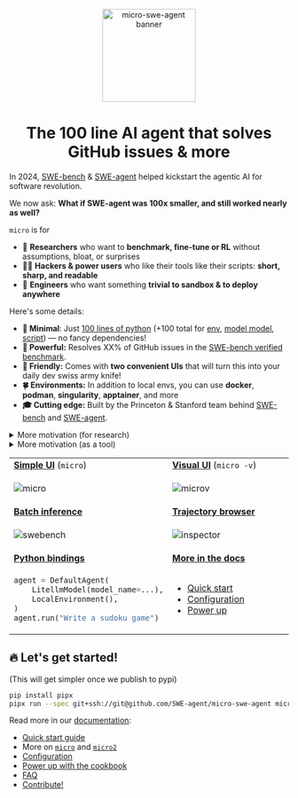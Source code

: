 <div align="center">

<a href="https://mellow-pegasus-562d44.netlify.app/"><img src="docs/assets/micro-swe-agent-banner.svg" alt="micro-swe-agent banner" style="height: 12em"/></a>
<h1>The 100 line AI agent that solves GitHub issues & more</h1>
</div>

In 2024, [SWE-bench](https://swe-bench.com) & [SWE-agent](https://swe-agent.com) helped kickstart the agentic AI for software revolution.

We now ask: **What if SWE-agent was 100x smaller, and still worked nearly as well?**

`micro` is for

- 🧪 **Researchers** who want to **benchmark, fine-tune or RL** without assumptions, bloat, or surprises
- 🧑‍💻 **Hackers & power users** who like their tools like their scripts: **short, sharp, and readable**
- 🐳 **Engineers** who want something **trivial to sandbox & to deploy anywhere**

Here's some details:

- **🐜 Minimal**: Just [100 lines of python](https://github.com/SWE-agent/micro-swe-agent/blob/main/src/microsweagent/agents/default.py) (+100 total for [env](https://github.com/SWE-agent/micro-swe-agent/blob/main/src/microsweagent/environments/local.py),
[model model](https://github.com/SWE-agent/micro-swe-agent/blob/main/src/microsweagent/models/litellm_model.py), [script](https://github.com/SWE-agent/micro-swe-agent/blob/main/src/microsweagent/run/hello_world.py)) — no fancy dependencies!
- **💪 Powerful:** Resolves XX% of GitHub issues in the [SWE-bench verified benchmark](https://www.swebench.com/).
- **🤗 Friendly:** Comes with **two convenient UIs** that will turn this into your daily dev swiss army knife!
- **🍀 Environments:** In addition to local envs, you can use **docker**, **podman**, **singularity**, **apptainer**, and more
- **🎓 Cutting edge:** Built by the Princeton & Stanford team behind [SWE-bench](https://swe-bench.com) and [SWE-agent](https://swe-agent.com).


<details>

<summary>More motivation (for research)</summary>

[SWE-agent](https://swe-agent.com/latest/) jump-started the development of AI agents in 2024. Back then, we placed a lot of emphasis on tools and special interfaces for the agent.
However, one year later, as LMs have become more capable, a lot of this is not needed at all to build a useful agent!
In fact, micro-SWE-agent

- Does not have any tools other than bash — it doesn't even use the tool-calling interface of the LMs.
  This means that you can run it with literally any model. When running in sandboxed environments you also don't need to to take care
  of installing a single package — all it needs is bash.
- Has a completely linear history — every step of the agent just appends to the messages and that's it.
  So there's no difference between the trajectory and the messages that you pass on to the LM.
- Executes actions with `subprocess.run` — every action is completely independent (as opposed to keeping a stateful shell session running).
  This makes it trivial to execute the actions in sandboxes (literally just switch out `subprocess.run` with `docker exec`) and to
  scale up effortlessly.

This makes it perfect as a baseline system and for a system that puts the language model (rather than
the agent scaffold) in the middle of our attention.

</details>

<details>
<summary>More motivation (as a tool)</summary>

Some agents are overfitted research artifacts.
Others are UI-heavy tools, highly optimized for a specific user experience.
Both variants are hard to understand.

`micro` strives to be

- **Simple** enough to understand at a glance
- **Convenient** enough to use in daily workflows
- **Flexible** to extend

A hackable tool, not a black box.

Unlike other agents (including our own [swe-agent](https://swe-agent.com/latest/)),
it is radically simpler, because it

- Does not have any tools other than bash — it doesn't even use the tool-calling interface of the LMs.
- Has a completely linear history — every step of the agent just appends to the messages and that's it.
- Executes actions with `subprocess.run` — every action is completely independent (as opposed to keeping a stateful shell session running).

</details>
<table>
<tr>
<td width="50%">
<a href="https://mellow-pegasus-562d44.netlify.app/usage/micro/"><strong>Simple UI</strong></a> (<code>micro</code>)
</td>
<td>
<a href="https://mellow-pegasus-562d44.netlify.app/usage/micro2/"><strong>Visual UI</strong></a> (<code>micro -v</code>)
</td>
</tr>
<tr>
<td width="50%">

  ![micro](https://github.com/user-attachments/assets/b4ac427a-8626-4516-8b5d-8b42e389e0be)

</td>
<td>

  ![microv](https://github.com/user-attachments/assets/bbdea603-1ddc-4608-8429-b11ba59cfe99)

</td>
</tr>
<tr>
  <td>
    <a href="https://mellow-pegasus-562d44.netlify.app/usage/swebench/"><strong>Batch inference</strong></a>
  </td>
  <td>
    <a href="https://mellow-pegasus-562d44.netlify.app/usage/inspector/"><strong>Trajectory browser</strong></a>
  </td>
<tr>
<tr>

<td>

![swebench](https://github.com/user-attachments/assets/64caad12-c47d-4148-a65c-df22f2c35cde)

</td>

<td>

![inspector](https://github.com/user-attachments/assets/d4ec52a9-a48e-4560-b4ff-36ba4658274f)

</td>

</tr>
<td>
<a href="https://mellow-pegasus-562d44.netlify.app/cookbook/"><strong>Python bindings</strong></a>
</td>
<td>
<a href="https://mellow-pegasus-562d44.netlify.app/cookbook/"><strong>More in the docs</strong></a>
</td>
</tr>
<tr>
<td>

```python
agent = DefaultAgent(
    LitellmModel(model_name=...),
    LocalEnvironment(),
)
agent.run("Write a sudoku game")
```
</td>
<td>

* [Quick start](https://mellow-pegasus-562d44.netlify.app/quickstart/)
* [Configuration](https://mellow-pegasus-562d44.netlify.app/configuration/)
* [Power up](https://mellow-pegasus-562d44.netlify.app/cookbook/)

</td>
</tr>
</table>

## 🔥 Let's get started!

(This will get simpler once we publish to pypi)

```bash
pip install pipx
pipx run --spec git+ssh://git@github.com/SWE-agent/micro-swe-agent micro [-v]
```

Read more in our [documentation](https://mellow-pegasus-562d44.netlify.app/):

* [Quick start guide](https://mellow-pegasus-562d44.netlify.app/quickstart/)
* More on [`micro`](https://mellow-pegasus-562d44.netlify.app/usage/micro/) and [`micro2`](https://mellow-pegasus-562d44.netlify.app/usage/micro2/)
* [Configuration](https://mellow-pegasus-562d44.netlify.app/configuration/)
* [Power up with the cookbook](https://mellow-pegasus-562d44.netlify.app/cookbook/)
* [FAQ](https://mellow-pegasus-562d44.netlify.app/faq/)
* [Contribute!](https://mellow-pegasus-562d44.netlify.app/contributing/)

